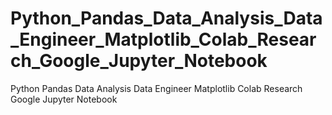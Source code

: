 # Python_Pandas_Data_Analysis_Data_Engineer_Matplotlib_Colab_Research_Google_Jupyter_Notebook
Python Pandas Data Analysis Data Engineer Matplotlib Colab Research Google Jupyter Notebook
